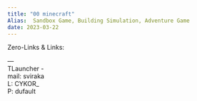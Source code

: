 ```yaml
---
title: "00 minecraft"
Alias:  Sandbox Game, Building Simulation, Adventure Game
date: 2023-03-22  
---
```

Zero-Links & Links:  


—  
TLauncher -  
mail: sviraka  
L: CYKOR_  
P: dufault